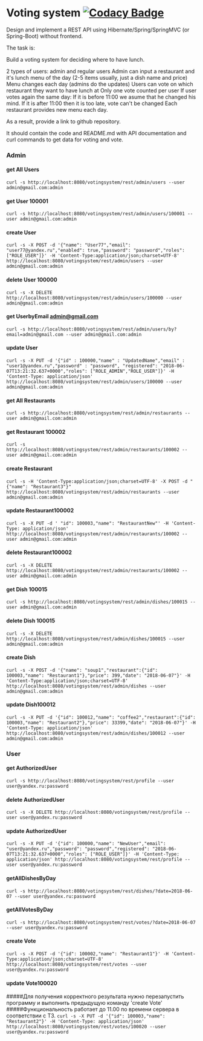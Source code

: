 # Voting system [![Codacy Badge](https://api.codacy.com/project/badge/Grade/0836fe0522a44c9bb98c353221e9cf24)](https://www.codacy.com/app/AlekdandrNsk/voting?utm_source=github.com&amp;utm_medium=referral&amp;utm_content=AlekdandrNsk/voting&amp;utm_campaign=Badge_Grade)

Design and implement a REST API using Hibernate/Spring/SpringMVC (or Spring-Boot) without frontend.

The task is:

Build a voting system for deciding where to have lunch.

2 types of users: admin and regular users
Admin can input a restaurant and it's lunch menu of the day (2-5 items usually, just a dish name and price)
Menu changes each day (admins do the updates)
Users can vote on which restaurant they want to have lunch at
Only one vote counted per user
If user votes again the same day:
If it is before 11:00 we asume that he changed his mind.
If it is after 11:00 then it is too late, vote can't be changed
Each restaurant provides new menu each day.

As a result, provide a link to github repository.

It should contain the code and README.md with API documentation and curl commands to get data for voting and vote.


### Admin
#### get All Users
`curl -s http://localhost:8080/votingsystem/rest/admin/users --user admin@gmail.com:admin`
#### get User 100001
`curl -s http://localhost:8080/votingsystem/rest/admin/users/100001 --user admin@gmail.com:admin`
#### create User
`curl -s -X POST -d '{"name": "User77","email": "user77@yandex.ru","enabled": true,"password": "password","roles": ["ROLE_USER"]}' -H 'Content-Type:application/json;charset=UTF-8' http://localhost:8080/votingsystem/rest/admin/users --user admin@gmail.com:admin`
#### delete User 100000
`curl -s -X DELETE http://localhost:8080/votingsystem/rest/admin/users/100000 --user admin@gmail.com:admin`
#### get UserbyEmail   admin@gmail.com
`curl -s http://localhost:8080/votingsystem/rest/admin/users/by?email=admin@gmail.com --user admin@gmail.com:admin`
#### update User
`curl -s -X PUT -d '{"id" : 100000,"name" : "UpdatedName","email" : "user1@yandex.ru","password" : "password", "registered": "2018-06-07T13:21:32.637+0000","roles": ["ROLE_ADMIN","ROLE_USER"]}' -H 'Content-Type: application/json' http://localhost:8080/votingsystem/rest/admin/users/100000 --user admin@gmail.com:admin`
#### get All Restaurants
`curl -s http://localhost:8080/votingsystem/rest/admin/restaurants --user admin@gmail.com:admin`
#### get Restaurant 100002
`curl -s http://localhost:8080/votingsystem/rest/admin/restaurants/100002 --user admin@gmail.com:admin`
#### create Restaurant
`curl -s -H 'Content-Type:application/json;charset=UTF-8' -X POST -d "{"name": "Restaurant3"}"  http://localhost:8080/votingsystem/rest/admin/restaurants --user admin@gmail.com:admin`
#### update Restaurant100002
`curl -s -X PUT -d ' "id": 100003,"name": "RestaurantNew"' -H 'Content-Type: application/json' http://localhost:8080/votingsystem/rest/admin/restaurants/100002 --user admin@gmail.com:admin`
#### delete Restaurant100002
`curl -s -X DELETE http://localhost:8080/votingsystem/rest/admin/restaurants/100002 --user admin@gmail.com:admin`
#### get Dish 100015
`curl -s http://localhost:8080/votingsystem/rest/admin/dishes/100015 --user admin@gmail.com:admin`
#### delete Dish 100015
`curl -s -X DELETE http://localhost:8080/votingsystem/rest/admin/dishes/100015 --user admin@gmail.com:admin`
#### create Dish
`curl -s -X POST -d '{"name": "soup1","restaurant":{"id": 100003,"name": "Restaurant1"},"price": 399,"date": "2018-06-07"}' -H 'Content-Type:application/json;charset=UTF-8'   http://localhost:8080/votingsystem/rest/admin/dishes --user admin@gmail.com:admin`
#### update Dish100012
`curl -s -X PUT -d '{"id": 100012,"name": "coffee2","restaurant":{"id": 100003,"name": "Restaurant2"},"price": 33399,"date": "2018-06-07"}' -H 'Content-Type: application/json' http://localhost:8080/votingsystem/rest/admin/dishes/100012 --user admin@gmail.com:admin`


### User
#### get AuthorizedUser
`curl -s http://localhost:8080/votingsystem/rest/profile --user user@yandex.ru:password`
#### delete AuthorizedUser
`curl -s -X DELETE http://localhost:8080/votingsystem/rest/profile --user user@yandex.ru:password`
#### update AuthorizedUser
`curl -s -X PUT -d '{"id": 100000,"name": "NewUser","email": "user@yandex.ru","password": "password","registered": "2018-06-07T13:21:32.637+0000","roles": ["ROLE_USER"]}' -H 'Content-Type: application/json' http://localhost:8080/votingsystem/rest/profile --user user@yandex.ru:password`
#### getAllDishesByDay
`curl -s http://localhost:8080/votingsystem/rest/dishes/?date=2018-06-07 --user user@yandex.ru:password`
#### getAllVotesByDay
`curl -s http://localhost:8080/votingsystem/rest/votes/?date=2018-06-07 --user user@yandex.ru:password`
#### create Vote
`curl -s -X POST -d '{"id": 100002,"name": "Restaurant1"}' -H 'Content-Type:application/json;charset=UTF-8'   http://localhost:8080/votingsystem/rest/votes --user user@yandex.ru:password`
#### update Vote100020
#####Для получения корректного результата нужно перезапустить программу и выполнить предыдущую команду 'create Vote'
#####Функциональность работает до 11.00 по времени сервера в соответствии с ТЗ.
`curl -s -X PUT -d '{"id": 100003,"name": "Restaurant2"}' -H 'Content-Type: application/json' http://localhost:8080/votingsystem/rest/votes/100020 --user user@yandex.ru:password`

